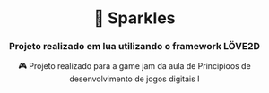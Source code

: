 <h1 align="center">🔆 Sparkles</h1>

<h3 align="center">Projeto realizado em lua utilizando o framework LÖVE2D</h3>

<p align="center">🎮 Projeto realizado para a game jam da aula de Principioos de desenvolvimento de jogos digitais I</p>
